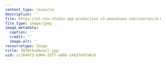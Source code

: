 ```yaml
---
content_type: resource
description: ''
file: https://ol-ocw-studio-app-production.s3.amazonaws.com/courses/4-614-religious-architecture-and-islamic-cultures-fall-2002/cc1649f3b9042577a80b14b37e97a0c8_3070thumbnail.jpg
file_type: image/jpeg
image_metadata:
  caption: ''
  credit: ''
  image-alt: ''
resourcetype: Image
title: 3070thumbnail.jpg
uid: cc1649f3-b904-2577-a80b-14b37e97a0c8
---
```

